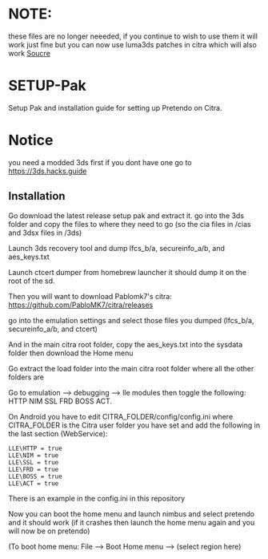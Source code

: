# NOTE:
these files are no longer neeeded, if you continue to wish to use them it will work just fine but you can now use luma3ds patches in citra which will also work [Soucre](https://github.com/PabloMK7/citra/commit/b1e5485058f2eb711afc9548c41ff19e0690e04f)

# SETUP-Pak

Setup Pak and installation guide for setting up Pretendo on Citra.


# Notice
you need a modded 3ds first if you dont have one go to https://3ds.hacks.guide


## Installation

Go download the latest release setup pak and extract it. go into the 3ds folder and copy the files to where they need to go (so the cia files in /cias and 3dsx files in /3ds)

Launch 3ds recovery tool and dump lfcs_b/a, secureinfo_a/b, and aes_keys.txt

Launch ctcert dumper from homebrew launcher it should dump it on the root of the sd.

Then you will want to download Pablomk7's citra: https://github.com/PabloMK7/citra/releases

go into the emulation settings and select those files you dumped (lfcs_b/a, secureinfo_a/b, and ctcert)

And in the main citra root folder, copy the aes_keys.txt into the sysdata folder then download the Home menu

Go extract the load folder into the main citra root folder where all the other folders are

Go to emulation --> debugging --> lle modules then toggle the following: HTTP    NIM     SSL    FRD    BOSS    ACT.

On Android you have to edit CITRA_FOLDER/config/config.ini
where CITRA_FOLDER is the Citra user folder you have set and add the following in the last section (WebService):
```
LLE\HTTP = true
LLE\NIM = true
LLE\SSL = true
LLE\FRD = true
LLE\BOSS = true
LLE\ACT = true
```
There is an example in the config.ini in this repository

Now you can boot the home menu and launch nimbus and select pretendo and it should work (if it crashes then launch the home menu again and you will now be on pretendo)

(To boot home menu: File --> Boot Home menu --> (select region here)

